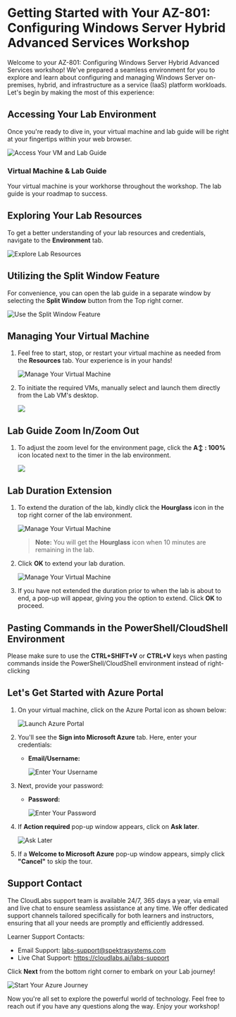# Getting Started with Your AZ-801: Configuring Windows Server Hybrid Advanced Services Workshop
 
Welcome to your AZ-801: Configuring Windows Server Hybrid Advanced Services workshop! We've prepared a seamless environment for you to explore and learn about configuring and managing Windows Server on-premises, hybrid, and infrastructure as a service (IaaS) platform workloads. Let's begin by making the most of this experience:
 
## Accessing Your Lab Environment
 
Once you're ready to dive in, your virtual machine and lab guide will be right at your fingertips within your web browser.
 
  ![Access Your VM and Lab Guide](../Media/labguide.png)

### Virtual Machine & Lab Guide
 
Your virtual machine is your workhorse throughout the workshop. The lab guide is your roadmap to success.
 
## Exploring Your Lab Resources
 
To get a better understanding of your lab resources and credentials, navigate to the **Environment** tab.
 
  ![Explore Lab Resources](../Media/env.png)
 
## Utilizing the Split Window Feature
 
For convenience, you can open the lab guide in a separate window by selecting the **Split Window** button from the Top right corner.
 
  ![Use the Split Window Feature](../Media/plus.png)
 
## Managing Your Virtual Machine
 
1. Feel free to start, stop, or restart your virtual machine as needed from the **Resources** tab. Your experience is in your hands!
 
   ![Manage Your Virtual Machine](../Media/resources.png)

2. To initiate the required VMs, manually select and launch them directly from the Lab VM's desktop.

      ![](../media/hyperv-vm.png)
   

## Lab Guide Zoom In/Zoom Out
 
1. To adjust the zoom level for the environment page, click the **A↕ : 100%** icon located next to the timer in the lab environment.

   ![](../Media/zoom.png)
 
## Lab Duration Extension

1. To extend the duration of the lab, kindly click the **Hourglass** icon in the top right corner of the lab environment. 

    ![Manage Your Virtual Machine](../Media/gext.png)

    >**Note:** You will get the **Hourglass** icon when 10 minutes are remaining in the lab.

2. Click **OK** to extend your lab duration.
 
   ![Manage Your Virtual Machine](../Media/gext2.png)

3. If you have not extended the duration prior to when the lab is about to end, a pop-up will appear, giving you the option to extend. Click **OK** to proceed.

## Pasting Commands in the PowerShell/CloudShell Environment

Please make sure to use the **CTRL+SHIFT+V** or **CTRL+V** keys when pasting commands inside the PowerShell/CloudShell environment instead of right-clicking

## Let's Get Started with Azure Portal
 
1. On your virtual machine, click on the Azure Portal icon as shown below:
 
   ![Launch Azure Portal](../Media/sc900-image(1).png)

 
2. You'll see the **Sign into Microsoft Azure** tab. Here, enter your credentials:
 
   - **Email/Username:** <inject key="AzureAdUserEmail"></inject>
 
     ![Enter Your Username](../Media/sc900-image-1.png)
 
3. Next, provide your password:
 
   - **Password:** <inject key="AzureAdUserPassword"></inject>
 
      ![Enter Your Password](../Media/sc900-image-2.png)

1. If **Action required** pop-up window appears, click on **Ask later**.

   ![Ask Later](../Media/2test1.png)

1. If a **Welcome to Microsoft Azure** pop-up window appears, simply click **"Cancel"** to skip the tour.

## Support Contact
 
The CloudLabs support team is available 24/7, 365 days a year, via email and live chat to ensure seamless assistance at any time. We offer dedicated support channels tailored specifically for both learners and instructors, ensuring that all your needs are promptly and efficiently addressed.
 
Learner Support Contacts:
 
- Email Support: labs-support@spektrasystems.com
- Live Chat Support: https://cloudlabs.ai/labs-support

Click **Next** from the bottom right corner to embark on your Lab journey!
 
   ![Start Your Azure Journey](../Media/sc900-image(3).png)
 
Now you're all set to explore the powerful world of technology. Feel free to reach out if you have any questions along the way. Enjoy your workshop!
